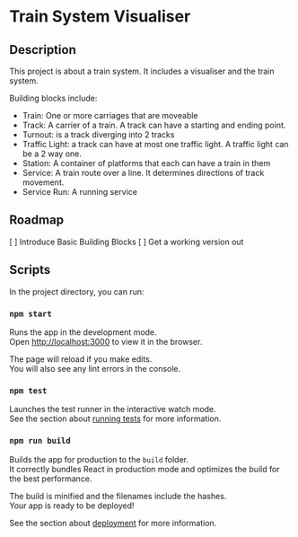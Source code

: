 # Train System Visualiser

## Description

This project is about a train system. It includes a visualiser and the train system.

Building blocks include:

- Train: One or more carriages that are moveable
- Track: A carrier of a train. A track can have a starting and ending point.
- Turnout: is a track diverging into 2 tracks
- Traffic Light: a track can have at most one traffic light. A traffic light can be a 2 way one.
- Station: A container of platforms that each can have a train in them
- Service: A train route over a line. It determines directions of track movement.
- Service Run: A running service

## Roadmap

[ ] Introduce Basic Building Blocks
[ ] Get a working version out

## Scripts

In the project directory, you can run:

### `npm start`

Runs the app in the development mode.\
Open [http://localhost:3000](http://localhost:3000) to view it in the browser.

The page will reload if you make edits.\
You will also see any lint errors in the console.

### `npm test`

Launches the test runner in the interactive watch mode.\
See the section about [running tests](https://facebook.github.io/create-react-app/docs/running-tests) for more information.

### `npm run build`

Builds the app for production to the `build` folder.\
It correctly bundles React in production mode and optimizes the build for the best performance.

The build is minified and the filenames include the hashes.\
Your app is ready to be deployed!

See the section about [deployment](https://facebook.github.io/create-react-app/docs/deployment) for more information.
